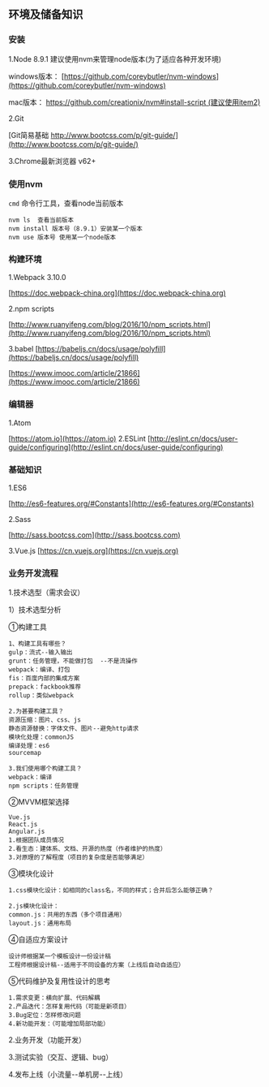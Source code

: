 ## 环境及储备知识
### 安装
1.Node 8.9.1 建议使用nvm来管理node版本(为了适应各种开发环境)

windows版本： [https://github.com/coreybutler/nvm-windows](https://github.com/coreybutler/nvm-windows)

mac版本： [https://github.com/creationix/nvm#install-script (建议使用item2)](https://github.com/creationix/nvm#install-script)

2.Git

[Git简易基础 http://www.bootcss.com/p/git-guide/](http://www.bootcss.com/p/git-guide/)

3.Chrome最新浏览器 v62+

### 使用nvm

`cmd` 命令行工具，查看node当前版本
````
nvm ls  查看当前版本
nvm install 版本号（8.9.1）安装某一个版本
nvm use 版本号 使用某一个node版本
````

### 构建环境
1.Webpack 3.10.0

[https://doc.webpack-china.org](https://doc.webpack-china.org)

2.npm scripts

[http://www.ruanyifeng.com/blog/2016/10/npm_scripts.html](http://www.ruanyifeng.com/blog/2016/10/npm_scripts.html)

3.babel
[https://babeljs.cn/docs/usage/polyfill](https://babeljs.cn/docs/usage/polyfill)

[https://www.imooc.com/article/21866](https://www.imooc.com/article/21866)

### 编辑器
1.Atom

[https://atom.io](https://atom.io)
2.ESLint
[http://eslint.cn/docs/user-guide/configuring](http://eslint.cn/docs/user-guide/configuring)

### 基础知识
1.ES6

[http://es6-features.org/#Constants](http://es6-features.org/#Constants)

2.Sass

[http://sass.bootcss.com](http://sass.bootcss.com)

3.Vue.js
[https://cn.vuejs.org](https://cn.vuejs.org)

### 业务开发流程
1.技术选型（需求会议）

1）技术选型分析

①构建工具

    1、构建工具有哪些？
    gulp：流式--输入输出
    grunt：任务管理，不能做打包  --不是流操作
    webpack：编译、打包
    fis：百度内部的集成方案
    prepack：fackbook推荐
    rollup：类似webpack

    2.为甚要构建工具？
    资源压缩：图片、css、js
    静态资源替换：字体文件、图片--避免http请求
    模块化处理：commonJS
    编译处理：es6
    sourcemap

    3.我们使用哪个构建工具？
    webpack：编译
    npm scripts：任务管理


②MVVM框架选择

    Vue.js
    React.js
    Angular.js
    1.根据团队成员情况
    2.看生态：建体系、文档、开源的热度（作者维护的热度）
    3.对原理的了解程度（项目的复杂度是否能够满足）


③模块化设计

    1.css模块化设计：如相同的class名，不同的样式；合并后怎么能够正确？

    2.js模块化设计：
    common.js：共用的东西（多个项目通用）
    layout.js：通用布局


④自适应方案设计

    设计师根据某一个模板设计一份设计稿
    工程师根据设计稿--适用于不同设备的方案（上线后自动自适应）

⑤代码维护及复用性设计的思考

    1.需求变更：横向扩展、代码解耦
    2.产品迭代：怎样复用代码（可能是新项目）
    3.Bug定位：怎样修改问题
    4.新功能开发：（可能增加局部功能）

2.业务开发（功能开发）

3.测试实验（交互、逻辑、bug）

4.发布上线（小流量--单机房--上线）